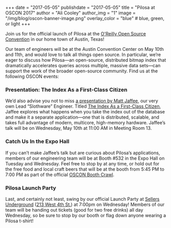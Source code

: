 +++
date = "2017-05-05"
publishdate = "2017-05-05"
title = "Pilosa at OSCON 2017"
author = "Ali Cooley"
author_img = "1"
image = "/img/blog/oscon-banner-image.png"
overlay_color = "blue" # blue, green, or light
+++

Join us for the official launch of Pilosa at the [O'Reilly Open Source Convention](https://conferences.oreilly.com/oscon/oscon-tx) in our home town of Austin, Texas!

<!--more-->

Our team of engineers will be at the Austin Convention Center on May 10th and 11th, and would love to talk all things open source. In particular, we’re eager to discuss how Pilosa—an open-source, distributed bitmap index that dramatically accelerates queries across multiple, massive data sets—can support the work of the broader open-source community. Find us at the following OSCON events:

### Presentation: The Index As a First-Class Citizen

We’d also advise you not to miss [a presentation by Matt Jaffee](/blog/oscon-2017-the-index-as-a-first-class-citizen/), our very own Lead “Slothware” Engineer. Titled [The Index As a First-Class Citizen](https://conferences.oreilly.com/oscon/oscon-tx/public/schedule/detail/60565), Jaffee explores  what happens when you take the index out of the database and make it a separate application—one that is distributed, scalable, and takes full advantage of modern, multicore, high-memory hardware. Jaffee’s talk will be on Wednesday, May 10th at 11:00 AM in Meeting Room 13.

### Catch Us In the Expo Hall

If you can’t make Jaffee’s talk but are curious about Pilosa’s applications, members of our engineering team will be at Booth #532 in the Expo Hall on Tuesday and Wednesday. Feel free to stop by at any time, or hold out for the free food and local craft beers that will be at the booth from 5:45 PM to 7:00 PM as part of the official [OSCON Booth Crawl](https://conferences.oreilly.com/oscon/oscon-tx/public/schedule/detail/57853). 

### Pilosa Launch Party

Last, and certainly not least, swing by our official Launch Party at [Sellers Underground](http://sellersaustin.com/) ([213 West 4th St.](https://www.google.com/maps/place/Sellers/@30.2664729,-97.747739,17z/)) at 7:00pm on Wednesday! Members of our team will be handing out tickets (good for two free drinks) all day Wednesday, so be sure to stop by our booth or flag down anyone wearing a Pilosa t-shirt!
